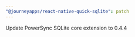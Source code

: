 ```yaml
---
"@journeyapps/react-native-quick-sqlite": patch
---
```


Update PowerSync SQLite core extension to 0.4.4
